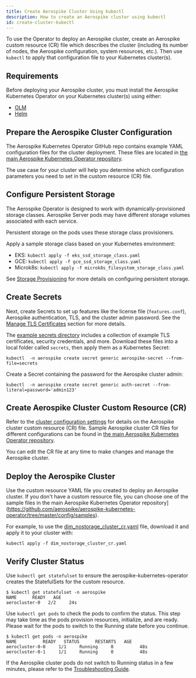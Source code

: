 ```yaml
---
title: Create Aerospike Cluster Using kubectl
description: How to create an Aerospike cluster using kubectl
id: create-cluster-kubectl
---
```


To use the Operator to deploy an Aerospike cluster, create an Aerospike custom resource (CR) file which describes the cluster (including its number of nodes, the Aerospike configuration, system resources, etc.). Then use `kubectl` to apply that configuration file to your Kubernetes cluster(s).

## Requirements

Before deploying your Aerospike cluster, you must install the Aerospike Kubernetes Operator on your Kubernetes cluster(s) using either:

* [OLM](Install-the-Operator-on-Kubernetes.md)
* [Helm](install-operator-helm.md)

## Prepare the Aerospike Cluster Configuration

The Aerospike Kubernetes Operator GitHub repo contains example YAML configuration files for the cluster deployment. These files are located in [the main Aerospike Kubernetes Operator repository](https://github.com/aerospike/aerospike-kubernetes-operator/tree/master/config/samples).

The use case for your cluster will help you determine which configuration parameters you need to set in the custom resource (CR) file.

## Configure Persistent Storage

The Aerospike Operator is designed to work with dynamically-provisioned storage classes. Aerospike Server pods may have different storage volumes associated with each service.

Persistent storage on the pods uses these storage class provisioners.

Apply a sample storage class based on your Kubernetes environment:

* EKS: `kubectl apply -f eks_ssd_storage_class.yaml`
* GCE: `kubectl apply -f gce_ssd_storage_class.yaml`
* Microk8s: `kubectl apply -f microk8s_filesystem_storage_class.yaml`

See [Storage Provisioning](Storage-provisioning.md) for more details on configuring persistent storage.

## Create Secrets

Next, create Secrets to set up features like the license file (`features.conf`), Aerospike authentication, TLS, and the cluster admin password. See the [Manage TLS Certificates](Manage-TLS-Certificates.md) section for more details.

The [example secrets directory](https://github.com/aerospike/aerospike-kubernetes-operator/tree/master/config/samples/secrets) includes a collection of example TLS certificates, security credentials, and more. Download these files into a local folder called `secrets`, then apply them as a Kubernetes Secret:

```shell
kubectl  -n aerospike create secret generic aerospike-secret --from-file=secrets
```

Create a Secret containing the password for the Aerospike cluster admin:

```shell
kubectl  -n aerospike create secret generic auth-secret --from-literal=password='admin123'
```

## Create Aerospike Cluster Custom Resource (CR)

Refer to the [cluster configuration settings](Cluster-configuration-settings.md) for details on the Aerospike cluster custom resource (CR) file. Sample Aerospike cluster CR files for different configurations can be found in [the main Aerospike Kubernetes Operator repository](https://github.com/aerospike/aerospike-kubernetes-operator/tree/master/config/samples).

You can edit the CR file at any time to make changes and manage the Aerospike cluster.


## Deploy the Aerospike Cluster

Use the custom resource YAML file you created to deploy an Aerospike cluster. If you don't have a custom resource file, you can choose one of the sample files in the main Aerospike Kubernetes Operator repository](https://github.com/aerospike/aerospike-kubernetes-operator/tree/master/config/samples).

For example, to use the [dim_nostorage_cluster_cr.yaml](https://github.com/aerospike/aerospike-kubernetes-operator/blob/master/config/samples/dim_nostorage_cluster_cr.yaml) file, download it and apply it to your cluster with:

```shell
kubectl apply -f dim_nostorage_cluster_cr.yaml
```

## Verify Cluster Status

Use `kubectl get statefulset` to ensure the aerospike-kubernetes-operator creates the StatefulSets for the custom resource.

```shell
$ kubectl get statefulset -n aerospike
NAME      READY   AGE
aerocluster-0   2/2     24s
```

Use `kubectl get pods` to check the pods to confirm the status. This step may take time as the pods provision resources, initialize, and are ready. Please wait for the pods to switch to the Running state before you continue.

```shell
$ kubectl get pods -n aerospike
NAME          READY   STATUS      RESTARTS   AGE
aerocluster-0-0     1/1     Running     0          48s
aerocluster-0-1     1/1     Running     0          48s
```

If the Aerospike cluster pods do not switch to Running status in a few minutes, please refer to the [Troubleshooting Guide](Troubleshooting.md).
